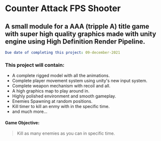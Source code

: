 # Counter Attack FPS Shooter
## A small module for a AAA (tripple A) title game with super high quality graphics made with unity engine using High Definition Render Pipeline.


```yml
Due date of completing this project: 09-december-2021
```

### This project will contain:
* A complete rigged model with all the animations.
* Complete player movement system using unity's new input system.
* Complete weapon mechanism with recoil and all.
* A high graphics map to play around in.
* Highly polished environment and smooth gameplay.
* Enemies Spawning at random positions.
* Kill timer to kill an enmy with in the specific time.
* and much more...

#### Game Objective:
> Kill as many enemies as you can in specific time.
